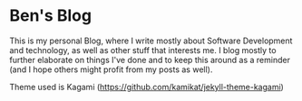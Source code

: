 # Ben's Blog

This is my personal Blog, where I write mostly about Software Development and technology,
as well as other stuff that interests me.
I blog mostly to further elaborate on things I've done and to keep this around as a reminder
(and I hope others might profit from my posts as well). 

Theme used is Kagami (https://github.com/kamikat/jekyll-theme-kagami)
